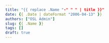```yaml
---
title: "{{ replace .Name "-" " " | title }}"
date: {{ .Date | dateFormat "2006-04-13" }}
authors: ["OSL Admin"]
slug: {{ .Name }}
tags: []
draft: true
---
```

